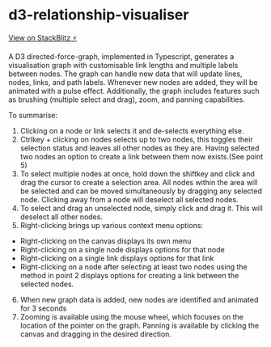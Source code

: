 # d3-relationship-visualiser

[View on StackBlitz ⚡️](https://stackblitz.com/edit/github-dzry6q-wtjc86)

A D3 directed-force-graph, implemented in Typescript, generates a visualisation graph with customisable link lengths and multiple labels between nodes. The graph can handle new data that will update lines, nodes, links, and path labels. Whenever new nodes are added, they will be animated with a pulse effect. Additionally, the graph includes features such as brushing (multiple select and drag), zoom, and panning capabilities.

To summarise:

1. Clicking on a node or link selects it and de-selects everything else.
2. Ctrlkey + clicking on nodes selects up to two nodes, this toggles their selection status and leaves all other nodes as they are. Having selected two nodes an option to create a link between them now exists.(See point 5)
3. To select multiple nodes at once, hold down the shiftkey and click and drag the cursor to create a selection area. All nodes within the area will be selected and can be moved simultaneously by dragging any selected node. Clicking away from a node will deselect all selected nodes.
4. To select and drag an unselected node, simply click and drag it. This will deselect all other nodes.
5. Right-clicking brings up various context menu options:

- Right-clicking on the canvas displays its own menu
- Right-clicking on a single node displays options for that node
- Right-clicking on a single link displays options for that link
- Right-clicking on a node after selecting at least two nodes using the method in point 2 displays options for creating a link between the selected nodes.

6. When new graph data is added, new nodes are identified and animated for 3 seconds
7. Zooming is available using the mouse wheel, which focuses on the location of the pointer on the graph. Panning is available by clicking the canvas and dragging in the desired direction.
